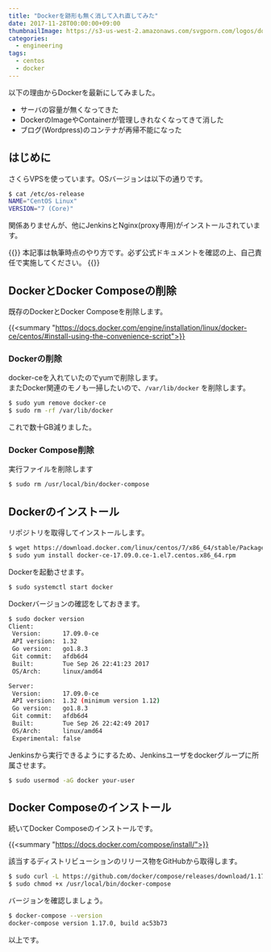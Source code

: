 ```yaml
---
title: "Dockerを跡形も無く消して入れ直してみた"
date: 2017-11-28T00:00:00+09:00
thumbnailImage: https://s3-us-west-2.amazonaws.com/svgporn.com/logos/docker.svg
categories:
  - engineering
tags:
  - centos
  - docker
---
```


以下の理由からDockerを最新にしてみました。

* サーバの容量が無くなってきた
* DockerのImageやContainerが管理しきれなくなってきて消した
* ブログ(Wordpress)のコンテナが再帰不能になった

<!--more-->

<!--toc-->


はじめに
--------

さくらVPSを使っています。OSバージョンは以下の通りです。

```sh
$ cat /etc/os-release
NAME="CentOS Linux"
VERSION="7 (Core)"
```

関係ありませんが、他にJenkinsとNginx(proxy専用)がインストールされています。

{{<alert danger>}}
本記事は執筆時点のやり方です。必ず公式ドキュメントを確認の上、自己責任で実施してください。
{{</alert>}}


DockerとDocker Composeの削除
----------------------------

既存のDockerとDocker Composeを削除します。

{{<summary "https://docs.docker.com/engine/installation/linux/docker-ce/centos/#install-using-the-convenience-script">}}


### Dockerの削除

docker-ceを入れていたのでyumで削除します。  
またDocker関連のモノも一掃したいので、`/var/lib/docker` を削除します。

```sh
$ sudo yum remove docker-ce
$ sudo rm -rf /var/lib/docker
```

これで数十GB減りました。


### Docker Compose削除

実行ファイルを削除します

```sh
$ sudo rm /usr/local/bin/docker-compose
```


Dockerのインストール
--------------------

リポジトリを取得してインストールします。

```sh
$ wget https://download.docker.com/linux/centos/7/x86_64/stable/Packages/docker-ce-17.09.0.ce-1.el7.centos.x86_64.rpm
$ sudo yum install docker-ce-17.09.0.ce-1.el7.centos.x86_64.rpm
```

Dockerを起動させます。

```sh
$ sudo systemctl start docker
```

Dockerバージョンの確認をしておきます。

```sh
$ sudo docker version
Client:
 Version:      17.09.0-ce
 API version:  1.32
 Go version:   go1.8.3
 Git commit:   afdb6d4
 Built:        Tue Sep 26 22:41:23 2017
 OS/Arch:      linux/amd64

Server:
 Version:      17.09.0-ce
 API version:  1.32 (minimum version 1.12)
 Go version:   go1.8.3
 Git commit:   afdb6d4
 Built:        Tue Sep 26 22:42:49 2017
 OS/Arch:      linux/amd64
 Experimental: false
```

Jenkinsから実行できるようにするため、Jenkinsユーザをdockerグループに所属させます。

```sh
$ sudo usermod -aG docker your-user
```


Docker Composeのインストール
----------------------------

続いてDocker Composeのインストールです。

{{<summary "https://docs.docker.com/compose/install/">}}

該当するディストリビューションのリリース物をGitHubから取得します。

```sh
$ sudo curl -L https://github.com/docker/compose/releases/download/1.17.0/docker-compose-`uname -s`-`uname -m` -o /usr/local/bin/docker-compose
$ sudo chmod +x /usr/local/bin/docker-compose
```

バージョンを確認しましょう。

```sh
$ docker-compose --version
docker-compose version 1.17.0, build ac53b73
```


以上です。
